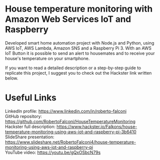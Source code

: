 # House temperature monitoring with Amazon Web Services IoT and Raspberry
Developed smart home automation project with Node.js and Python, using AWS IoT, AWS Lambda, Amazon SNS and a Raspberry Pi 3. With an AWS IoT Button it is possible to send an alert to housemates and to receive your house's temperature on your smartphone.

If you want to read a detailed description or a step-by-step guide to replicate this project, I suggest you to check out the Hackster link written below.

# Useful Links
LinkedIn profile: https://www.linkedin.com/in/roberto-falconi  
GitHub repository: https://github.com/RobertoFalconi/HouseTemperatureMonitoring  
Hackster full description: https://www.hackster.io/Falkons/house-temperature-monitoring-using-aws-iot-and-raspberry-pi-3b6410  
SlideShare presentation: https://www.slideshare.net/RobertoFalconi4/house-temperature-monitoring-using-aws-iot-and-raspberry-pi  
YouTube video: https://youtu.be/gQxOSbcN79s   
